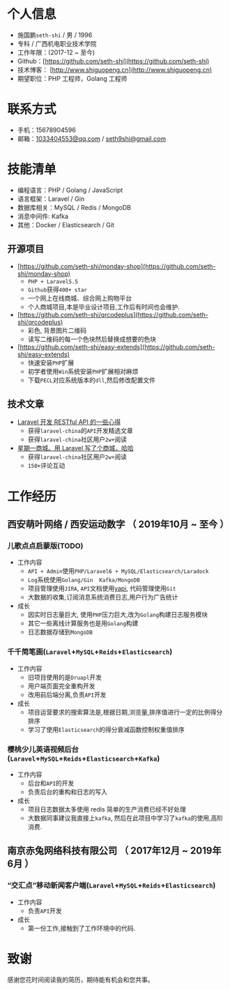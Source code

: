 # 个人信息
 - 施国鹏`seth-shi` / 男 / 1996 
 - 专科 / 广西机电职业技术学院 
 - 工作年限：(2017-12 ~ 至今)
 - Github：[https://github.com/seth-shi](https://github.com/seth-shi)
 - 技术博客： [http://www.shiguopeng.cn](http://www.shiguopeng.cn)
 - 期望职位：PHP 工程师，Golang 工程师

# 联系方式
- 手机：15678904596
- 邮箱：1033404553@qq.com / seth9shi@gmail.com

# 技能清单
- 编程语言：PHP / Golang / JavaScript
- 语言框架：Laravel / Gin
- 数据库相关：MySQL / Redis / MongoDB
- 消息中间件: Kafka
- 其他：Docker / Elasticsearch / Git

## 开源项目
- [https://github.com/seth-shi/monday-shop](https://github.com/seth-shi/monday-shop)
    - `PHP + Laravel5.5`
    - `Github`获得`400+ star`
    - 一个网上在线商城、综合网上购物平台
    - 个人商城项目,本是毕业设计项目,工作后有时间也会维护.
- [https://github.com/seth-shi/qrcodeplus](https://github.com/seth-shi/qrcodeplus)
    - 彩色, 背景图片二维码
    - 读写二维码的每一个色块然后替换成想要的色块
- [https://github.com/seth-shi/easy-extends](https://github.com/seth-shi/easy-extends)
    - 快速安装`PHP`扩展
    - 初学者使用`Win`系统安装`PHP`扩展相对麻烦
    - 下载`PECL`对应系统版本的`dll`,然后修改配置文件



## 技术文章
- [Laravel 开发 RESTful API 的一些心得](https://learnku.com/articles/8380/some-of-the-experiences-of-laravel-developing-restful-api)
    - 获得`laravel-china`的`API`开发精选文章
    - 获得`laravel-china`社区用户`2w+`阅读
- [星期一商城。用 Laravel 写了个商城，哈哈](https://learnku.com/articles/6784/the-open-source-project-open-source-project-on-monday-mall-write-a-mall-in-laravel-haha)
    - 获得`laravel-china`社区用户`2w+`阅读
    - `150+`评论互动


# 工作经历

## 西安萌叶网络 / 西安运动数字 （ 2019年10月 ~ 至今 ）
### 儿歌点点启蒙版(TODO)
* 工作内容
    * `API + Admin`使用`PHP/Laravel6 + MySQL/Elasticsearch/Laradock`
    * `Log`系统使用`Golang/Gin  Kafka/MongoDB`
    * 项目管理使用`JIRA`, `API`文档使用[yapi](https://github.com/YMFE/yapi), 代码管理使用`Git`
    * 大数据的收集,订阅消息系统消费日志,用户行为广告统计
* 成长
    * 因实时日志量巨大, 使用`PHP`压力巨大,改为`Golang`构建日志服务模块
    * 其它一些离线计算服务也是用`Golang`构建
    * 日志数据存储到`MongoDB`
### 千千简笔画(`Laravel`+`MySQL`+`Reids`+`Elasticsearch`)
* 工作内容
    * 旧项目使用的是`Druapl`开发
    * 用户端页面完全重构开发
    * 改用前后端分离,负责`API`开发
* 成长
    * 项目运营要求的搜索算法是,根据日期,浏览量,排序值进行一定的比例得分排序
    * 学习了使用`Elasticsearch`的得分衰减函数控制权重值排序
### 樱桃少儿英语视频后台(`Laravel`+`MySQL`+`Reids`+`Elasticsearch`+`Kafka`)
*  工作内容
    * 后台和`API`的开发
    * 负责后台的重构和日志的写入
* 成长
    *  项目日志数据太多使用 redis 简单的生产消费已经不好处理
    * 大数据同事建议我直接上`kafka`, 然后在此项目中学习了`kafka`的使用,高阶消费.

## 南京赤兔网络科技有限公司 （ 2017年12月 ~ 2019年6月 ）
### “交汇点”移动新闻客户端(`Laravel`+`MySQL`+`Reids`+`Elasticsearch`)
*  工作内容
    * 负责`API`开发
* 成长
    *  第一份工作,接触到了工作环境中的代码. 
    

# 致谢
感谢您花时间阅读我的简历，期待能有机会和您共事。
